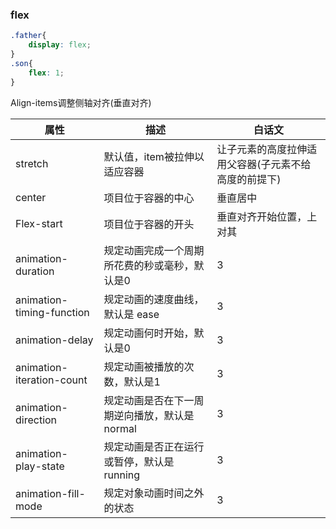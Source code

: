 ### flex

```css
.father{
    display: flex;
}
.son{
    flex: 1;
}
```



Align-items调整侧轴对齐(垂直对齐)

| **属性**                  | **描述**                                      | **白话文**                                           |
| ------------------------- | --------------------------------------------- | ---------------------------------------------------- |
| stretch                   | 默认值，item被拉伸以适应容器                  | 让子元素的高度拉伸适用父容器(子元素不给高度的前提下) |
| center                    | 项目位于容器的中心                            | 垂直居中                                             |
| Flex-start                | 项目位于容器的开头                            | 垂直对齐开始位置，上对其                             |
| animation-duration        | 规定动画完成一个周期所花费的秒或毫秒，默认是0 | 3                                                    |
| animation-timing-function | 规定动画的速度曲线，默认是 ease               | 3                                                    |
| animation-delay           | 规定动画何时开始，默认是0                     | 3                                                    |
| animation-iteration-count | 规定动画被播放的次数，默认是1                 | 3                                                    |
| animation-direction       | 规定动画是否在下一周期逆向播放，默认是normal  | 3                                                    |
| animation-play-state      | 规定动画是否正在运行或暂停，默认是 running    | 3                                                    |
| animation-fill-mode       | 规定对象动画时间之外的状态                    | 3                                                    |